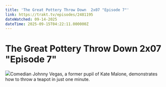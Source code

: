 ```yaml
---
title: 'The Great Pottery Throw Down  2x07 "Episode 7"' 
link: https://trakt.tv/episodes/2481195
dateWatched: 09-14-2025
dateTime: 2025-09-15T04:22:11.000000Z
---
```

# The Great Pottery Throw Down  2x07 "Episode 7"

![](https://walter-r2.trakt.tv/images/episodes/002/481/195/screenshots/thumb/faad157690.jpg)Comedian Johnny Vegas, a former pupil of Kate Malone, demonstrates how to throw a teapot in just one minute.